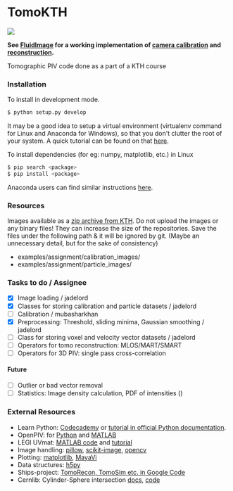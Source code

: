 # TomoKTH
![](http://unmaintained.tech/badge.svg)

**See [FluidImage](https://fluidimage.readthedocs.io) for a working implementation of [camera calibration](https://fluidimage.readthedocs.io/en/latest/ipynb/tuto_opencv_calibration.html) and [reconstruction](https://fluidimage.readthedocs.io/en/latest/ipynb/tuto_opencv_tomo_reconstruct.html).**

Tomographic PIV code done as a part of a KTH course


### Installation
To install in development mode.
```bash
$ python setup.py develop
```

It may be a good idea to setup a virtual environment (virtualenv command for Linux and Anaconda for Windows), so that you don't clutter the root of your system. A quick tutorial can be found on that [here](http://docs.python-guide.org/en/latest/dev/virtualenvs/).

To install dependencies (for eg: numpy, matplotlib, etc.) in Linux
```bash
$ pip search <package>
$ pip install <package>
```
Anaconda users can find similar instructions [here](http://conda.pydata.org/docs/using/pkgs.html#install-a-package).


### Resources
Images available as a [zip archive from KTH](http://www.mech.kth.se/~ramis/PIV2016/Assignment%20material.zip).
Do not upload the images or any binary files! They can increase the size of the repositories.
Save the files under the following path & it will be ignored by git. (Maybe an unnecessary detail, but for the sake of consistency)
- examples/assignment/calibration_images/
- examples/assignment/particle_images/

### Tasks to do / Assignee
- [x] Image loading / jadelord
- [x] Classes for storing calibration and particle datasets / jadelord
- [ ] Calibration / mubasharkhan
- [x] Preprocessing: Threshold, sliding minima, Gaussian smoothing / jadelord
- [ ] Class for storing voxel and velocity vector datasets / jadelord
- [ ] Operators for tomo reconstruction: MLOS/MART/SMART
- [ ] Operators for 3D PIV: single pass cross-correlation

#### Future
- [ ] Outlier or bad vector removal
- [ ] Statistics: Image density calculation, PDF of intensities ()

### External Resources
* Learn Python: [Codecademy](https://www.codecademy.com/en/) or [tutorial in official Python documentation](https://docs.python.org/2/tutorial/index.html).
* OpenPIV: for [Python](https://github.com/OpenPIV/openpiv-python) and [MATLAB](https://github.com/OpenPIV/openpiv-matlab)
* LEGI UVmat: [MATLAB code](http://servforge.legi.grenoble-inp.fr/projects/soft-uvmat) and [tutorial](http://servforge.legi.grenoble-inp.fr/projects/soft-uvmat/wiki/Tutorial)
* Image handling: [pillow](https://pypi.python.org/pypi/Pillow/3.1.0), [scikit-image](https://pypi.python.org/pypi/scikit-image/0.11.3), [opencv](http://docs.opencv.org/3.1.0/)
* Plotting: [matplotlib](http://matplotlib.org/gallery.html), [MayaVi](http://docs.enthought.com/mayavi/mayavi/auto/examples.html#example-gallery)
* Data structures: [h5py](http://docs.h5py.org/en/latest/quick.html)
* Ships-project: [TomoRecon, TomoSim etc. in Google Code](http://ships-project.googlecode.com/svn/trunk/tomo/)
* Cernlib: Cylinder-Sphere intersection [docs](http://dollywood.itp.tuwien.ac.at/cernlib/shortwrupsdir/v700/top.html), [code](http://cernlib.web.cern.ch/cernlib/download/2006_source/src/mathlib/gen/v/)
